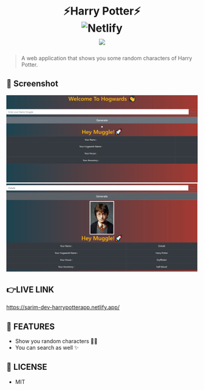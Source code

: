 <div align="center">
	<h1>⚡Harry Potter⚡
    <br>
	<img alt="Netlify" src="https://img.shields.io/netlify/ef6bec37-0c07-4470-9a0f-7bccafc8aaba?logo=covid-19&logoColor=blue">
    <br>
<img src="https://img.shields.io/github/license/mashape/apistatus.svg?style=flat-square">
</h1>
</div>

>A web application that shows you some random characters of Harry Potter.
 
 ## 🎩 Screenshot
 <div align="center">
 <img src = "src\components\app.jpg" alt="Application Interface"/>
 <img src = "src\components\working.jpg"  alt = "Application" />
 </div>
 

## 👉LIVE LINK
https://sarim-dev-harrypotterapp.netlify.app/

## 🚀 FEATURES

- Show you random characters 🐱‍🏍
- You can search as well ✨


## 🔑 LICENSE

- MIT